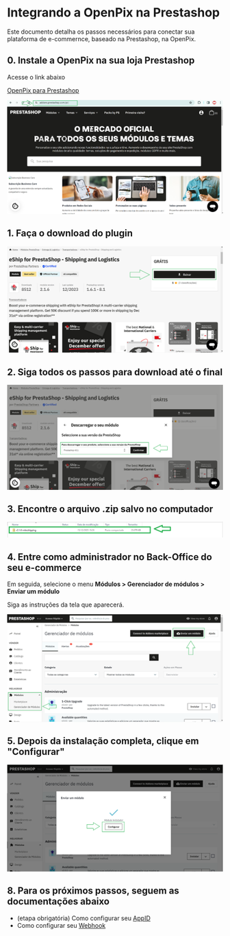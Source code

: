 # Integrando a OpenPix na Prestashop

Este documento detalha os passos necessários para conectar sua plataforma de e-commernce, baseado na Prestashop, na OpenPix. 

## 0. Instale a OpenPix na sua loja Prestashop

Acesse o link abaixo

[OpenPix para Prestashop](https://addons.prestashop.com/link_da_openpix_aqui)

![Go to Pretashop addons' market](./media/step-0.PNG "step 0")

## 1. Faça o download do plugin

![Faça o download do plugin](./media/step-3.PNG "step 1")

## 2. Siga todos os passos para download até o final

![Siga todos os passos para download até o final](./media/step-4.PNG "step 2")

## 3. Encontre o arquivo .zip salvo no computador

![Encontre o arquivo .zip salvo no computador](./media/step-5.PNG "step 3")

## 4. Entre como administrador no Back-Office do seu e-commerce

Em seguida, selecione o menu **Módulos > Gerenciador de módulos > Enviar um módulo**

Siga as instruções da tela que aparecerá. 

![As a loggged user open your prestashop back-office](./media/step-6.PNG "step 4")

## 5. Depois da instalação completa, clique em "Configurar"

![As a loggged user open your prestashop back-office](./media/step-7.PNG "step 5")

## 8. Para os próximos passos, seguem as documentações abaixo

- (etapa obrigatória) Como configurar seu [AppID](../test-plans/plugin-setup.md)
- Como configurar seu [Webhook](../test-plans/webhook-setup.md)

